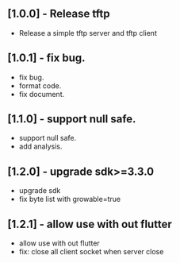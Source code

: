 ## [1.0.0] - Release tftp

* Release a simple tftp server and tftp client

## [1.0.1] - fix bug.

* fix bug.
* format code.
* fix document.

## [1.1.0] - support null safe.

* support null safe.
* add analysis.

## [1.2.0] - upgrade sdk>=3.3.0

* upgrade sdk
* fix byte list with growable=true

## [1.2.1] - allow use with out flutter

* allow use with out flutter
* fix: close all client socket when server close